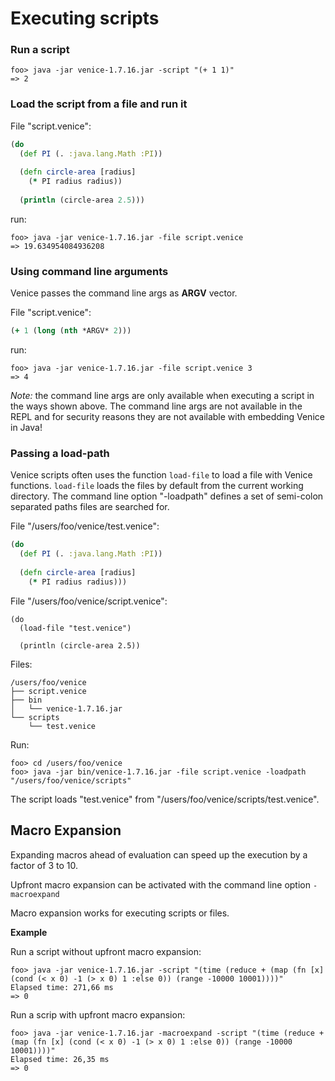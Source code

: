 # Executing scripts


### Run a script

```text
foo> java -jar venice-1.7.16.jar -script "(+ 1 1)"
=> 2
```


### Load the script from a file and run it

File "script.venice":

```clojure
(do
  (def PI (. :java.lang.Math :PI))
  
  (defn circle-area [radius]
    (* PI radius radius))
    
  (println (circle-area 2.5)))
```

run:

```text
foo> java -jar venice-1.7.16.jar -file script.venice
=> 19.634954084936208
```



### Using command line arguments

Venice passes the command line args as **ARGV** vector.

File "script.venice":

```clojure
(+ 1 (long (nth *ARGV* 2)))
```

run:

```text
foo> java -jar venice-1.7.16.jar -file script.venice 3
=> 4
```

*Note:* the command line args are only available when executing a script 
in the ways shown above. The command line args are not available in the REPL
and for security reasons they are not available with embedding Venice in Java! 



### Passing a load-path

Venice scripts often uses the function `load-file` to load a file with 
Venice functions. `load-file` loads the files by default from the current working 
directory. The command line option "-loadpath" defines a set of semi-colon 
separated paths files are searched for.

File "/users/foo/venice/test.venice":

```clojure
(do
  (def PI (. :java.lang.Math :PI))
  
  (defn circle-area [radius]
    (* PI radius radius)))
```

File "/users/foo/venice/script.venice":

```text
(do
  (load-file "test.venice")

  (println (circle-area 2.5))
```

Files:

```text
/users/foo/venice
├── script.venice
├── bin
│   └── venice-1.7.16.jar
└── scripts
    └── test.venice
```

Run:

```text
foo> cd /users/foo/venice
foo> java -jar bin/venice-1.7.16.jar -file script.venice -loadpath "/users/foo/venice/scripts"
```

The script loads "test.venice" from "/users/foo/venice/scripts/test.venice".


## Macro Expansion

Expanding macros ahead of evaluation can speed up the execution by 
a factor of 3 to 10.

Upfront macro expansion can be activated with the command line option `-macroexpand`

Macro expansion works for executing scripts or files.


**Example**

Run a script without upfront macro expansion:

```text
foo> java -jar venice-1.7.16.jar -script "(time (reduce + (map (fn [x] (cond (< x 0) -1 (> x 0) 1 :else 0)) (range -10000 10001))))"
Elapsed time: 271,66 ms
=> 0
```
 
Run a scrip with upfront macro expansion:
    
```text
foo> java -jar venice-1.7.16.jar -macroexpand -script "(time (reduce + (map (fn [x] (cond (< x 0) -1 (> x 0) 1 :else 0)) (range -10000 10001))))"
Elapsed time: 26,35 ms
=> 0
```
